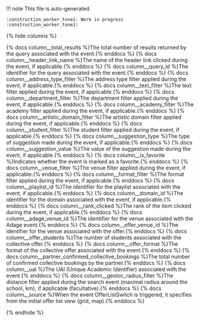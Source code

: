 !!! note
    This file is auto-generated

    :construction_worker_tone1: Work in progress :construction_worker_tone1:

{% hide columns %}


{% docs column__total_results %}The total number of results returned by the query associated with the event.{% enddocs %}
{% docs column__header_link_name %}The name of the header link clicked during the event, if applicable.{% enddocs %}
{% docs column__query_id %}The identifier for the query associated with the event.{% enddocs %}
{% docs column__address_type_filter %}The address type filter applied during the event, if applicable.{% enddocs %}
{% docs column__text_filter %}The text filter applied during the event, if applicable.{% enddocs %}
{% docs column__department_filter %}The department filter applied during the event, if applicable.{% enddocs %}
{% docs column__academy_filter %}The academy filter applied during the event, if applicable.{% enddocs %}
{% docs column__artistic_domain_filter %}The artistic domain filter applied during the event, if applicable.{% enddocs %}
{% docs column__student_filter %}The student filter applied during the event, if applicable.{% enddocs %}
{% docs column__suggestion_type %}The type of suggestion made during the event, if applicable.{% enddocs %}
{% docs column__suggestion_value %}The value of the suggestion made during the event, if applicable.{% enddocs %}
{% docs column__is_favorite %}Indicates whether the event is marked as a favorite.{% enddocs %}
{% docs column__venue_filter %}The venue filter applied during the event, if applicable.{% enddocs %}
{% docs column__format_filter %}The format filter applied during the event, if applicable.{% enddocs %}
{% docs column__playlist_id %}The identifier for the playlist associated with the event, if applicable.{% enddocs %}
{% docs column__domain_id %}The identifier for the domain associated with the event, if applicable.{% enddocs %}
{% docs column__rank_clicked %}The rank of the item clicked during the event, if applicable.{% enddocs %}
{% docs column__adage_venue_id %}The identifier for the venue associated with the Adage event.{% enddocs %}
{% docs column__offer_venue_id %}The identifier for the venue associated with the offer.{% enddocs %}
{% docs column__offer_students %}The number of students associated with the collective offer.{% enddocs %}
{% docs column__offer_format %}The format of the collective offer associated with the event.{% enddocs %}
{% docs column__partner_confirmed_collective_bookings %}The total number of confirmed collective bookings by the partner.{% enddocs %}
{% docs column__uai %}The UAI (Unique Academic Identifier) associated with the event.{% enddocs %}
{% docs column__geoloc_radius_filter %}The distance filter applied during the search event (maximal radius around the school, km), if applicable (facultative).{% enddocs %}
{% docs column__source %}When the event OfferListSwitch is triggered, it specifies from the initial offer list view (grid, map).{% enddocs %}

{% endhide %}
